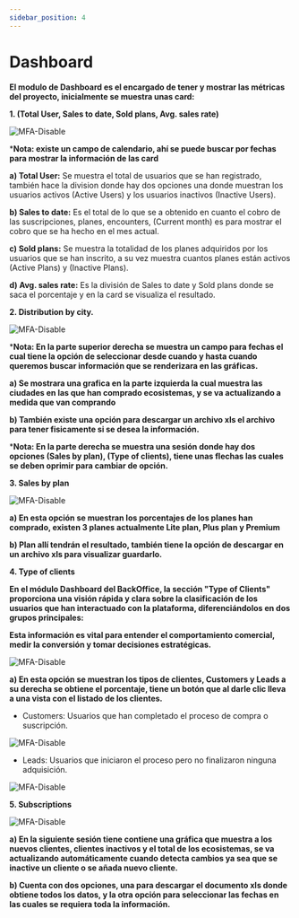 ```yaml
---
sidebar_position: 4
---
```


# Dashboard

**El modulo de Dashboard es el encargado de tener y mostrar las métricas del proyecto, inicialmente se muestra unas card:**

**1. (Total User, Sales to date, Sold plans, Avg. sales rate)**

![MFA-Disable](/img/backoffice-user/dashboard_backoffice.png)

***Nota: existe un campo de calendario, ahí se puede buscar por fechas para mostrar la información de las card**

**a) Total User:**
Se muestra el total de usuarios que se han registrado, también hace la division donde hay dos opciones una donde muestran los usuarios activos
(Active Users) y los usuarios inactivos (Inactive Users).

**b) Sales to date:**
Es el total de lo que se a obtenido en cuanto el cobro de las suscripciones, planes, encounters, (Current month) es para mostrar el cobro que se ha hecho en el mes actual.

**c) Sold plans:**
Se muestra la totalidad de los planes adquiridos por los usuarios que se han inscrito, a su vez muestra cuantos planes están activos (Active Plans)
y (Inactive Plans).

**d) Avg. sales rate:**
Es la división de Sales to date y Sold plans donde se saca el porcentaje y en la card se visualiza el resultado.

**2. Distribution by city.**

![MFA-Disable](/img/backoffice-user/distribution_city_backoffice.png)

***Nota: En la parte superior derecha se muestra un campo para fechas el cual tiene la opción de seleccionar desde cuando y hasta cuando queremos buscar información que se renderizara en las gráficas.**

**a) Se mostrara una grafica en la parte izquierda la cual muestra las ciudades en las que han comprado ecosistemas, y se va actualizando a medida que van comprando**

**b) También existe una opción para descargar un archivo xls el archivo para tener fisicamente si se desea la información.**

***Nota: En la parte derecha se muestra una sesión donde hay dos opciones (Sales by plan), (Type of clients), tiene unas flechas las cuales se deben oprimir para cambiar de opción.**

**3. Sales by plan**

![MFA-Disable](/img/backoffice-user/sales_plan_backoffice.png)

**a) En esta opción se muestran los porcentajes de los planes han comprado, existen 3 planes actualmente Lite plan, Plus plan y Premium**

**b) Plan allí tendrán el resultado, también tiene la opción de descargar en un archivo xls para visualizar guardarlo.**

**4. Type of clients**

**En el módulo Dashboard del BackOffice, la sección "Type of Clients" proporciona una visión rápida y clara sobre la clasificación de los usuarios que han interactuado con la plataforma, diferenciándolos en dos grupos principales:**

**Esta información es vital para entender el comportamiento comercial, medir la conversión y tomar decisiones estratégicas.**

![MFA-Disable](/img/backoffice-user/type_clients_backoffice.png)

**a) En esta opción se muestran los tipos de clientes, Customers y Leads a su derecha se obtiene el porcentaje, tiene un botón que al darle clic lleva a una vista con el listado de los clientes.**

* Customers: Usuarios que han completado el proceso de compra o suscripción.

![MFA-Disable](/img/backoffice-user/customer_backoffice.png)

* Leads: Usuarios que iniciaron el proceso pero no finalizaron ninguna adquisición.

![MFA-Disable](/img/backoffice-user/leads_backoffice.png)

**5. Subscriptions**

![MFA-Disable](/img/backoffice-user/suscription_backoffice.png)

**a) En la siguiente sesión tiene contiene una gráfica que muestra a los nuevos clientes, clientes inactivos y el total de los ecosistemas, se va actualizando automáticamente cuando detecta cambios ya sea que se inactive un cliente o se añada nuevo cliente.**

**b) Cuenta con dos opciones, una para descargar el documento xls donde obtiene todos los datos, y la otra opción para seleccionar las fechas en las cuales se requiera toda la información.**